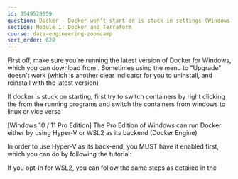 ```yaml
---
id: 3549528659
question: Docker - Docker won't start or is stuck in settings (Windows 10 / 11)
section: Module 1: Docker and Terraform
course: data-engineering-zoomcamp
sort_order: 620
---
```


First off, make sure you're running the latest version of Docker for Windows, which you can download from . Sometimes using the menu to "Upgrade" doesn't work (which is another clear indicator for you to uninstall, and reinstall with the latest version)

If docker is stuck on starting, first try to switch containers by right clicking the  from the running programs and switch the containers from windows to linux or vice versa

[Windows 10 / 11 Pro Edition] The Pro Edition of Windows can run Docker either by using Hyper-V or WSL2 as its backend (Docker Engine)

In order to use Hyper-V as its back-end, you MUST have it enabled first, which you can do by following the tutorial:

If you opt-in for WSL2, you can follow the same steps as detailed in the

